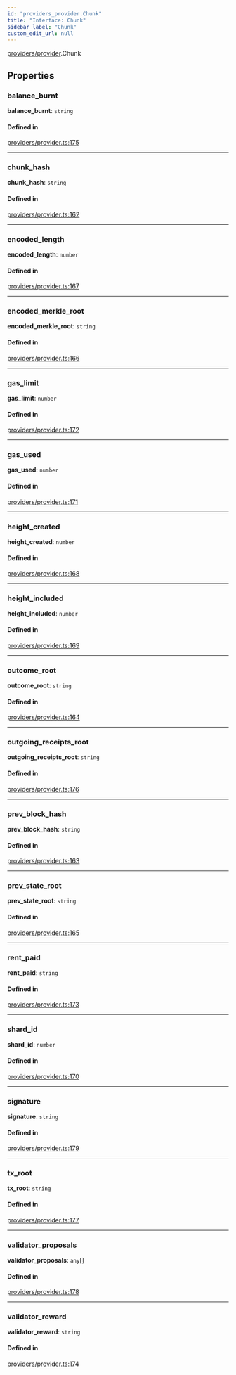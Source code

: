 ```yaml
---
id: "providers_provider.Chunk"
title: "Interface: Chunk"
sidebar_label: "Chunk"
custom_edit_url: null
---
```


[providers/provider](../modules/providers_provider.md).Chunk

## Properties

### balance\_burnt

 **balance\_burnt**: `string`

#### Defined in

[providers/provider.ts:175](https://github.com/near/near-api-js/blob/ef6d7fbf/packages/near-api-js/src/providers/provider.ts#L175)

___

### chunk\_hash

 **chunk\_hash**: `string`

#### Defined in

[providers/provider.ts:162](https://github.com/near/near-api-js/blob/ef6d7fbf/packages/near-api-js/src/providers/provider.ts#L162)

___

### encoded\_length

 **encoded\_length**: `number`

#### Defined in

[providers/provider.ts:167](https://github.com/near/near-api-js/blob/ef6d7fbf/packages/near-api-js/src/providers/provider.ts#L167)

___

### encoded\_merkle\_root

 **encoded\_merkle\_root**: `string`

#### Defined in

[providers/provider.ts:166](https://github.com/near/near-api-js/blob/ef6d7fbf/packages/near-api-js/src/providers/provider.ts#L166)

___

### gas\_limit

 **gas\_limit**: `number`

#### Defined in

[providers/provider.ts:172](https://github.com/near/near-api-js/blob/ef6d7fbf/packages/near-api-js/src/providers/provider.ts#L172)

___

### gas\_used

 **gas\_used**: `number`

#### Defined in

[providers/provider.ts:171](https://github.com/near/near-api-js/blob/ef6d7fbf/packages/near-api-js/src/providers/provider.ts#L171)

___

### height\_created

 **height\_created**: `number`

#### Defined in

[providers/provider.ts:168](https://github.com/near/near-api-js/blob/ef6d7fbf/packages/near-api-js/src/providers/provider.ts#L168)

___

### height\_included

 **height\_included**: `number`

#### Defined in

[providers/provider.ts:169](https://github.com/near/near-api-js/blob/ef6d7fbf/packages/near-api-js/src/providers/provider.ts#L169)

___

### outcome\_root

 **outcome\_root**: `string`

#### Defined in

[providers/provider.ts:164](https://github.com/near/near-api-js/blob/ef6d7fbf/packages/near-api-js/src/providers/provider.ts#L164)

___

### outgoing\_receipts\_root

 **outgoing\_receipts\_root**: `string`

#### Defined in

[providers/provider.ts:176](https://github.com/near/near-api-js/blob/ef6d7fbf/packages/near-api-js/src/providers/provider.ts#L176)

___

### prev\_block\_hash

 **prev\_block\_hash**: `string`

#### Defined in

[providers/provider.ts:163](https://github.com/near/near-api-js/blob/ef6d7fbf/packages/near-api-js/src/providers/provider.ts#L163)

___

### prev\_state\_root

 **prev\_state\_root**: `string`

#### Defined in

[providers/provider.ts:165](https://github.com/near/near-api-js/blob/ef6d7fbf/packages/near-api-js/src/providers/provider.ts#L165)

___

### rent\_paid

 **rent\_paid**: `string`

#### Defined in

[providers/provider.ts:173](https://github.com/near/near-api-js/blob/ef6d7fbf/packages/near-api-js/src/providers/provider.ts#L173)

___

### shard\_id

 **shard\_id**: `number`

#### Defined in

[providers/provider.ts:170](https://github.com/near/near-api-js/blob/ef6d7fbf/packages/near-api-js/src/providers/provider.ts#L170)

___

### signature

 **signature**: `string`

#### Defined in

[providers/provider.ts:179](https://github.com/near/near-api-js/blob/ef6d7fbf/packages/near-api-js/src/providers/provider.ts#L179)

___

### tx\_root

 **tx\_root**: `string`

#### Defined in

[providers/provider.ts:177](https://github.com/near/near-api-js/blob/ef6d7fbf/packages/near-api-js/src/providers/provider.ts#L177)

___

### validator\_proposals

 **validator\_proposals**: `any`[]

#### Defined in

[providers/provider.ts:178](https://github.com/near/near-api-js/blob/ef6d7fbf/packages/near-api-js/src/providers/provider.ts#L178)

___

### validator\_reward

 **validator\_reward**: `string`

#### Defined in

[providers/provider.ts:174](https://github.com/near/near-api-js/blob/ef6d7fbf/packages/near-api-js/src/providers/provider.ts#L174)
